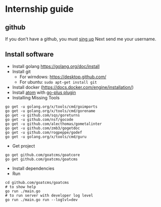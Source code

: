 
# Internship guide

## github
If you don't have a github, you must [sing up](https://github.com/join?source=header-home)
Next send me your username.

## Install software
* Install golang
https://golang.org/doc/install
* Install git
  * For wirndows: https://desktop.github.com/
  * For ubuntu: `sudo apt-get install git`
* Install docker (https://docs.docker.com/engine/installation/)
* Install [atom](https://atom.io/) with [go-plus plugin](https://atom.io/packages/go-plus)
* Installing Missing Tools
```
go get -u golang.org/x/tools/cmd/goimports
go get -u golang.org/x/tools/cmd/gorename
go get -u github.com/sqs/goreturns
go get -u github.com/nsf/gocode
go get -u github.com/alecthomas/gometalinter
go get -u github.com/zmb3/gogetdoc
go get -u github.com/rogpeppe/godef
go get -u golang.org/x/tools/cmd/guru
```
* Get project
```
go get github.com/goatcms/goatcore
go get github.com/goatcms/goatcms
```
* Install dependencies
* Run
```
cd github.com/goatcms/goatcms
# to show help
go run ./main.go
# to run server with developer log level
go run ./main.go run --loglvl=dev
```
